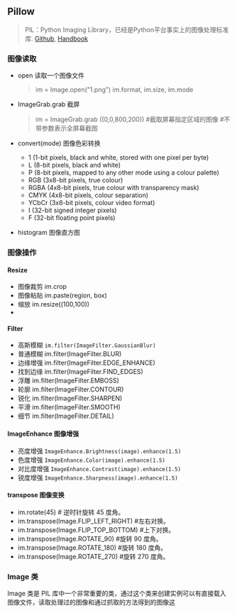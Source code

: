 ## Pillow

> PIL：Python Imaging Library，已经是Python平台事实上的图像处理标准库.
> [Github](https://github.com/python-pillow/Pillow),
> [Handbook](https://pillow.readthedocs.io/en/latest/handbook/index.html)
  
### 图像读取

* open 读取一个图像文件
  > im = Image.open("1.png")
  > im.format, im.size, im.mode
* ImageGrab.grab 截屏
  > im = ImageGrab.grab ((0,0,800,200)) #截取屏幕指定区域的图像 #不带参数表示全屏幕截图

* convert(mode) 图像色彩转换

    * 1 (1-bit pixels, black and white, stored with one pixel per byte)
    * L (8-bit pixels, black and white)
    * P (8-bit pixels, mapped to any other mode using a colour palette)
    * RGB (3x8-bit pixels, true colour)
    * RGBA (4x8-bit pixels, true colour with transparency mask)
    * CMYK (4x8-bit pixels, colour separation)
    * YCbCr (3x8-bit pixels, colour video format)
    * I (32-bit signed integer pixels)
    * F (32-bit floating point pixels)
    
* histogram 图像直方图

### 图像操作

#### Resize

* 图像裁剪 im.crop
* 图像粘贴 im.paste(region, box)
* 缩放 im.resize((100,100))
*

#### Filter

* 高斯模糊 `im.filter(ImageFilter.GaussianBlur)`
* 普通模糊 im.filter(ImageFilter.BLUR)
* 边缘增强 im.filter(ImageFilter.EDGE_ENHANCE)
* 找到边缘 im.filter(ImageFilter.FIND_EDGES)
* 浮雕 im.filter(ImageFilter.EMBOSS)
* 轮廓 im.filter(ImageFilter.CONTOUR)
* 锐化 im.filter(ImageFilter.SHARPEN)
* 平滑 im.filter(ImageFilter.SMOOTH)
* 细节 im.filter(ImageFilter.DETAIL)

#### ImageEnhance 图像增强

* 亮度增强 `ImageEnhance.Brightness(image).enhance(1.5)`
* 色度增强 `ImageEnhance.Color(image).enhance(1.5)`
* 对比度增强 `ImageEnhance.Contrast(image).enhance(1.5)`
* 锐度增强 `ImageEnhance.Sharpness(image).enhance(1.5)`

#### transpose 图像变换

* im.rotate(45) # 逆时针旋转 45 度角。
* im.transpose(Image.FLIP_LEFT_RIGHT)       #左右对换。
* im.transpose(Image.FLIP_TOP_BOTTOM)       #上下对换。
* im.transpose(Image.ROTATE_90)             #旋转 90 度角。
* im.transpose(Image.ROTATE_180)            #旋转 180 度角。
* im.transpose(Image.ROTATE_270)            #旋转 270 度角。

### Image 类

Image 类是 PIL 库中一个非常重要的类，通过这个类来创建实例可以有直接载入图像文件，读取处理过的图像和通过抓取的方法得到的图像这